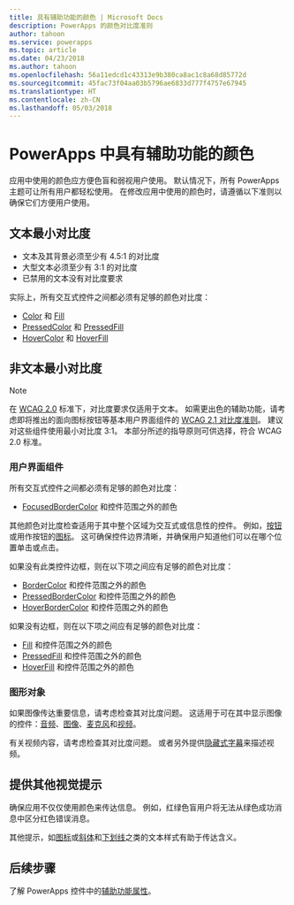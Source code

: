 ```yaml
---
title: 具有辅助功能的颜色 | Microsoft Docs
description: PowerApps 的颜色对比度准则
author: tahoon
ms.service: powerapps
ms.topic: article
ms.date: 04/23/2018
ms.author: tahoon
ms.openlocfilehash: 56a11edcd1c43313e9b380ca8ac1c8a68d85772d
ms.sourcegitcommit: 45fac73f04aa03b5796ae6833d777f4757e67945
ms.translationtype: HT
ms.contentlocale: zh-CN
ms.lasthandoff: 05/03/2018
---
```

# <a name="accessible-colors-in-powerapps"></a>PowerApps 中具有辅助功能的颜色
应用中使用的颜色应方便色盲和弱视用户使用。 默认情况下，所有 PowerApps 主题可让所有用户都轻松使用。 在修改应用中使用的颜色时，请遵循以下准则以确保它们方便用户使用。

## <a name="minimum-contrast-for-text"></a>文本最小对比度
* 文本及其背景必须至少有 4.5:1 的对比度
* 大型文本必须至少有 3:1 的对比度
* 已禁用的文本没有对比度要求

实际上，所有交互式控件之间都必须有足够的颜色对比度：
* [Color](controls/properties-color-border.md) 和 [Fill](controls/properties-color-border.md)
* [PressedColor](controls/properties-color-border.md) 和 [PressedFill](controls/properties-color-border.md)
* [HoverColor](controls/properties-color-border.md) 和 [HoverFill](controls/properties-color-border.md)

## <a name="minimum-contrast-for-non-text"></a>非文本最小对比度

> [!NOTE]
> 在 [WCAG 2.0](https://www.w3.org/TR/UNDERSTANDING-WCAG20/visual-audio-contrast-contrast.html) 标准下，对比度要求仅适用于文本。 如需更出色的辅助功能，请考虑即将推出的面向图标按钮等基本用户界面组件的 [WCAG 2.1 对比度准则](https://www.w3.org/TR/WCAG21/#non-text-contrast)。 建议对这些组件使用最小对比度 3:1。 本部分所述的指导原则可供选择，符合 WCAG 2.0 标准。

### <a name="user-interface-components"></a>用户界面组件
所有交互式控件之间都必须有足够的颜色对比度：
* [FocusedBorderColor](controls/properties-color-border.md) 和控件范围之外的颜色

其他颜色对比度检查适用于其中整个区域为交互式或信息性的控件。 例如，[按钮](controls/control-button.md)或用作按钮的[图标](controls/control-shapes-icons.md)。 这可确保控件边界清晰，并确保用户知道他们可以在哪个位置单击或点击。

如果没有此类控件边框，则在以下项之间应有足够的颜色对比度：
* [BorderColor](controls/properties-color-border.md) 和控件范围之外的颜色
* [PressedBorderColor](controls/properties-color-border.md) 和控件范围之外的颜色
* [HoverBorderColor](controls/properties-color-border.md) 和控件范围之外的颜色

如果没有边框，则在以下项之间应有足够的颜色对比度：
* [Fill](controls/properties-color-border.md) 和控件范围之外的颜色
* [PressedFill](controls/properties-color-border.md) 和控件范围之外的颜色
* [HoverFill](controls/properties-color-border.md) 和控件范围之外的颜色

### <a name="graphical-objects"></a>图形对象
如果图像传达重要信息，请考虑检查其对比度问题。 这适用于可在其中显示图像的控件：[音频](controls/control-audio-video.md)、[图像](controls/control-image.md)、[麦克风](controls/control-microphone.md)和[视频](controls/control-audio-video.md)。

有关视频内容，请考虑检查其对比度问题。 或者另外提供[隐藏式字幕](controls/control-audio-video.md)来描述视频。

## <a name="provide-other-visual-cues"></a>提供其他视觉提示
确保应用不仅仅使用颜色来传达信息。 例如，红绿色盲用户将无法从绿色成功消息中区分红色错误消息。

其他提示，如[图标](controls/control-shapes-icons.md)或[斜体](controls/properties-text.md)和[下划线](controls/properties-text.md)之类的文本样式有助于传达含义。

## <a name="next-steps"></a>后续步骤
了解 PowerApps 控件中的[辅助功能属性](controls/properties-accessibility.md)。